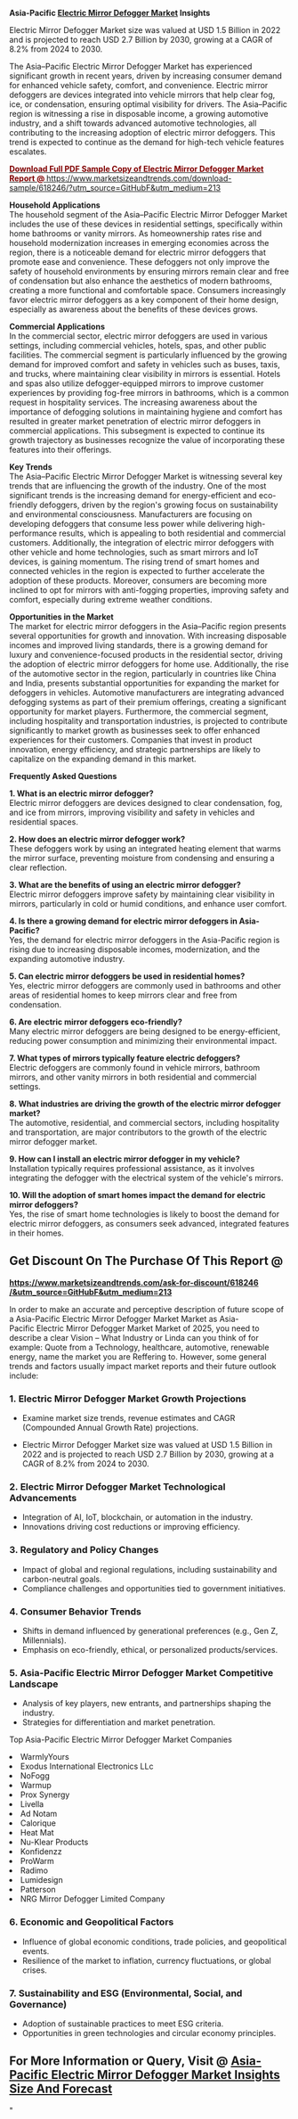 <p><strong>Asia-Pacific&nbsp;<a href=""https://www.marketsizeandtrends.com/download-sample/618246/&amp;utm_source=GitHubF&amp;utm_medium=213"">Electric Mirror Defogger Market</a> Insights</strong></p><p>Electric Mirror Defogger Market size was valued at USD 1.5 Billion in 2022 and is projected to reach USD 2.7 Billion by 2030, growing at a CAGR of 8.2% from 2024 to 2030.</p><p><p>The Asia–Pacific Electric Mirror Defogger Market has experienced significant growth in recent years, driven by increasing consumer demand for enhanced vehicle safety, comfort, and convenience. Electric mirror defoggers are devices integrated into vehicle mirrors that help clear fog, ice, or condensation, ensuring optimal visibility for drivers. The Asia–Pacific region is witnessing a rise in disposable income, a growing automotive industry, and a shift towards advanced automotive technologies, all contributing to the increasing adoption of electric mirror defoggers. This trend is expected to continue as the demand for high-tech vehicle features escalates. <a href="#"><p><strong><span style="color: #800000;">Download Full PDF Sample Copy of Electric Mirror Defogger Market Report @</span>&nbsp;</strong><a href="https://www.marketsizeandtrends.com/download-sample/618246/?utm_source=GitHubF&amp;utm_medium=213" target="_blank">https://www.marketsizeandtrends.com/download-sample/618246/?utm_source=GitHubF&amp;utm_medium=213</a></p></a></p><p><strong>Household Applications</strong><br>The household segment of the Asia–Pacific Electric Mirror Defogger Market includes the use of these devices in residential settings, specifically within home bathrooms or vanity mirrors. As homeownership rates rise and household modernization increases in emerging economies across the region, there is a noticeable demand for electric mirror defoggers that promote ease and convenience. These defoggers not only improve the safety of household environments by ensuring mirrors remain clear and free of condensation but also enhance the aesthetics of modern bathrooms, creating a more functional and comfortable space. Consumers increasingly favor electric mirror defoggers as a key component of their home design, especially as awareness about the benefits of these devices grows.</p><p><strong>Commercial Applications</strong><br>In the commercial sector, electric mirror defoggers are used in various settings, including commercial vehicles, hotels, spas, and other public facilities. The commercial segment is particularly influenced by the growing demand for improved comfort and safety in vehicles such as buses, taxis, and trucks, where maintaining clear visibility in mirrors is essential. Hotels and spas also utilize defogger-equipped mirrors to improve customer experiences by providing fog-free mirrors in bathrooms, which is a common request in hospitality services. The increasing awareness about the importance of defogging solutions in maintaining hygiene and comfort has resulted in greater market penetration of electric mirror defoggers in commercial applications. This subsegment is expected to continue its growth trajectory as businesses recognize the value of incorporating these features into their offerings.</p><p><strong>Key Trends</strong><br>The Asia–Pacific Electric Mirror Defogger Market is witnessing several key trends that are influencing the growth of the industry. One of the most significant trends is the increasing demand for energy-efficient and eco-friendly defoggers, driven by the region's growing focus on sustainability and environmental consciousness. Manufacturers are focusing on developing defoggers that consume less power while delivering high-performance results, which is appealing to both residential and commercial customers. Additionally, the integration of electric mirror defoggers with other vehicle and home technologies, such as smart mirrors and IoT devices, is gaining momentum. The rising trend of smart homes and connected vehicles in the region is expected to further accelerate the adoption of these products. Moreover, consumers are becoming more inclined to opt for mirrors with anti-fogging properties, improving safety and comfort, especially during extreme weather conditions.</p><p><strong>Opportunities in the Market</strong><br>The market for electric mirror defoggers in the Asia–Pacific region presents several opportunities for growth and innovation. With increasing disposable incomes and improved living standards, there is a growing demand for luxury and convenience-focused products in the residential sector, driving the adoption of electric mirror defoggers for home use. Additionally, the rise of the automotive sector in the region, particularly in countries like China and India, presents substantial opportunities for expanding the market for defoggers in vehicles. Automotive manufacturers are integrating advanced defogging systems as part of their premium offerings, creating a significant opportunity for market players. Furthermore, the commercial segment, including hospitality and transportation industries, is projected to contribute significantly to market growth as businesses seek to offer enhanced experiences for their customers. Companies that invest in product innovation, energy efficiency, and strategic partnerships are likely to capitalize on the expanding demand in this market.</p><p><strong>Frequently Asked Questions</strong></p><p><strong>1. What is an electric mirror defogger?</strong><br>Electric mirror defoggers are devices designed to clear condensation, fog, and ice from mirrors, improving visibility and safety in vehicles and residential spaces.</p><p><strong>2. How does an electric mirror defogger work?</strong><br>These defoggers work by using an integrated heating element that warms the mirror surface, preventing moisture from condensing and ensuring a clear reflection.</p><p><strong>3. What are the benefits of using an electric mirror defogger?</strong><br>Electric mirror defoggers improve safety by maintaining clear visibility in mirrors, particularly in cold or humid conditions, and enhance user comfort.</p><p><strong>4. Is there a growing demand for electric mirror defoggers in Asia-Pacific?</strong><br>Yes, the demand for electric mirror defoggers in the Asia-Pacific region is rising due to increasing disposable incomes, modernization, and the expanding automotive industry.</p><p><strong>5. Can electric mirror defoggers be used in residential homes?</strong><br>Yes, electric mirror defoggers are commonly used in bathrooms and other areas of residential homes to keep mirrors clear and free from condensation.</p><p><strong>6. Are electric mirror defoggers eco-friendly?</strong><br>Many electric mirror defoggers are being designed to be energy-efficient, reducing power consumption and minimizing their environmental impact.</p><p><strong>7. What types of mirrors typically feature electric defoggers?</strong><br>Electric defoggers are commonly found in vehicle mirrors, bathroom mirrors, and other vanity mirrors in both residential and commercial settings.</p><p><strong>8. What industries are driving the growth of the electric mirror defogger market?</strong><br>The automotive, residential, and commercial sectors, including hospitality and transportation, are major contributors to the growth of the electric mirror defogger market.</p><p><strong>9. How can I install an electric mirror defogger in my vehicle?</strong><br>Installation typically requires professional assistance, as it involves integrating the defogger with the electrical system of the vehicle's mirrors.</p><p><strong>10. Will the adoption of smart homes impact the demand for electric mirror defoggers?</strong><br>Yes, the rise of smart home technologies is likely to boost the demand for electric mirror defoggers, as consumers seek advanced, integrated features in their homes.</p></p><h2><strong>Get Discount On The Purchase Of This Report @&nbsp;</strong></h2><p><strong><a href=""https://www.marketsizeandtrends.com/ask-for-discount/618246/&amp;utm_source=GitHubF&amp;utm_medium=213"" target=""_blank"">https://www.marketsizeandtrends.com/ask-for-discount/618246<br />/&amp;utm_source=GitHubF&amp;utm_medium=213</a></strong></p><p>In order to make an accurate and perceptive description of future scope of a Asia-Pacific&nbsp;Electric Mirror Defogger Market Market as Asia-Pacific&nbsp;Electric Mirror Defogger Market Market of 2025, you need to describe a clear Vision &ndash; What Industry or Linda can you think of for example: Quote from a Technology, healthcare, automotive, renewable energy, name the market you are Reffering to. However, some general trends and factors usually impact market reports and their future outlook include:</p><h3>1.&nbsp;<strong>Electric Mirror Defogger Market Growth Projections</strong></h3><ul><li>Examine market size trends, revenue estimates and CAGR (Compounded Annual Growth Rate) projections.</li><li><p>Electric Mirror Defogger Market size was valued at USD 1.5 Billion in 2022 and is projected to reach USD 2.7 Billion by 2030, growing at a CAGR of 8.2% from 2024 to 2030.</p></li></ul><h3>2.&nbsp;<strong>Electric Mirror Defogger Market Technological Advancements</strong></h3><ul><li>Integration of AI, IoT, blockchain, or automation in the industry.</li><li>Innovations driving cost reductions or improving efficiency.</li></ul><h3>3.&nbsp;<strong>Regulatory and Policy Changes</strong></h3><ul><li>Impact of global and regional regulations, including sustainability and carbon-neutral goals.</li><li>Compliance challenges and opportunities tied to government initiatives.</li></ul><h3>4.&nbsp;<strong>Consumer Behavior Trends</strong></h3><ul><li>Shifts in demand influenced by generational preferences (e.g., Gen Z, Millennials).</li><li>Emphasis on eco-friendly, ethical, or personalized products/services.</li></ul><h3>5.&nbsp;<strong>Asia-Pacific Electric Mirror Defogger Market Competitive Landscape</strong></h3><ul><li>Analysis of key players, new entrants, and partnerships shaping the industry.</li><li>Strategies for differentiation and market penetration.</li></ul><p data-pm-slice=""1 1 []"">Top Asia-Pacific Electric Mirror Defogger Market Companies</p><div data-test-id=""""><p><li>WarmlyYours</li><li> Exodus International Electronics LLc</li><li> NoFogg</li><li> Warmup</li><li> Prox Synergy</li><li> Livella</li><li> Ad Notam</li><li> Calorique</li><li> Heat Mat</li><li> Nu-Klear Products</li><li> Konfidenzz</li><li> ProWarm</li><li> Radimo</li><li> Lumidesign</li><li> Patterson</li><li> NRG Mirror Defogger Limited Company</li></p></div><h3>6.&nbsp;<strong>Economic and Geopolitical Factors</strong></h3><ul><li>Influence of global economic conditions, trade policies, and geopolitical events.</li><li>Resilience of the market to inflation, currency fluctuations, or global crises.</li></ul><h3>7.&nbsp;<strong>Sustainability and ESG (Environmental, Social, and Governance)</strong></h3><ul><li>Adoption of sustainable practices to meet ESG criteria.</li><li>Opportunities in green technologies and circular economy principles.</li></ul><h2><strong>For More Information or Query, Visit @&nbsp;</strong><a href=""https://www.verifiedmarketreports.com/product/electric-mirror-defogger-market/"" target=""_blank"">Asia-Pacific Electric Mirror Defogger Market Insights Size And Forecast</a></h2>"

